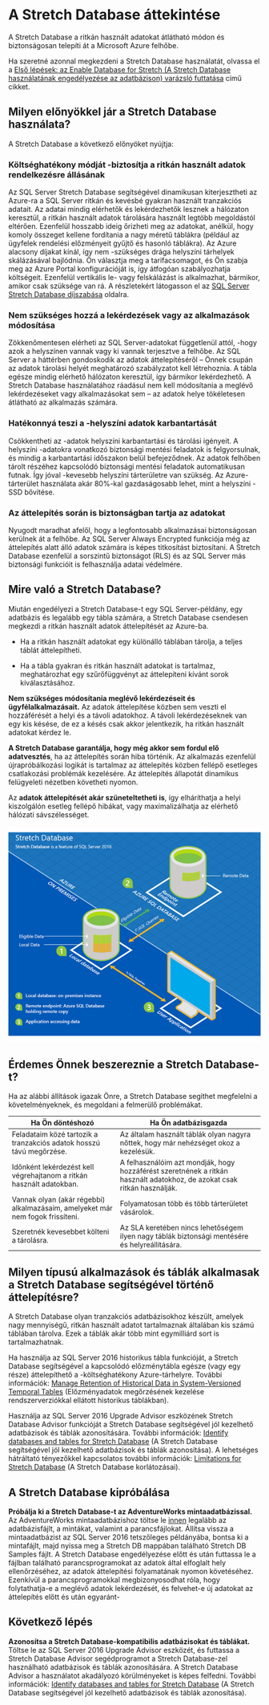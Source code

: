 <properties
    pageTitle="A Stretch Database áttekintése | Microsoft Azure"
    description="Ismerje meg, hogy a Stretch Database hogyan telepíti át a ritkán használt adatokat átlátható módon és biztonságosan a Microsoft Azure felhőbe."
    services="sql-server-stretch-database"
    documentationCenter=""
    authors="douglaslMS"
    manager=""
    editor=""/>

<tags
    ms.service="sql-server-stretch-database"
    ms.workload="data-management"
    ms.tgt_pltfrm="na"
    ms.devlang="na"
    ms.topic="get-started-article"
    ms.date="06/27/2016"
    ms.author="douglasl"/>

# A Stretch Database áttekintése

A Stretch Database a ritkán használt adatokat átlátható módon és biztonságosan telepíti át a Microsoft Azure felhőbe.

Ha szeretné azonnal megkezdeni a Stretch Database használatát, olvassa el a [Első lépések: az Enable Database for Stretch (A Stretch Database használatának engedélyezése az adatbázison) varázsló futtatása](sql-server-stretch-database-wizard.md) című cikket.

## Milyen előnyökkel jár a Stretch Database használata?
A Stretch Database a következő előnyöket nyújtja:

### Költséghatékony módját \-biztosítja a ritkán használt adatok rendelkezésre állásának
Az SQL Server Stretch Database segítségével dinamikusan kiterjesztheti az Azure-ra a SQL Server ritkán és kevésbé gyakran használt tranzakciós adatait. Az adatai mindig elérhetők és lekérdezhetők lesznek a hálózaton keresztül, a ritkán használt adatok tárolására használt legtöbb megoldástól eltérően. Ezenfelül hosszabb ideig őrizheti meg az adatokat, anélkül, hogy komoly összeget kellene fordítania a nagy méretű táblákra (például az ügyfelek rendelési előzményeit gyűjtő és hasonló táblákra). Az Azure alacsony díjakat kínál, így nem \-szükséges drága helyszíni tárhelyek skálázásával bajlódnia. Ön választja meg a tarifacsomagot, és Ön szabja meg az Azure Portal konfigurációját is, így átfogóan szabályozhatja költségeit. Ezenfelül vertikális le- vagy felskálázást is alkalmazhat, bármikor, amikor csak szüksége van rá. A részletekért látogasson el az [SQL Server Stretch Database díjszabása](https://azure.microsoft.com/pricing/details/sql-server-stretch-database/) oldalra.

### Nem szükséges hozzá a lekérdezések vagy az alkalmazások módosítása
Zökkenőmentesen elérheti az SQL Server-adatokat függetlenül attól, \-hogy azok a helyszínen vannak vagy ki vannak terjesztve a felhőbe.  Az SQL Server a háttérben gondoskodik az adatok áttelepítéséről – Önnek csupán az adatok tárolási helyét meghatározó szabályzatot kell létrehoznia. A tábla egésze mindig elérhető hálózaton keresztül, így bármikor lekérdezhető. A Stretch Database használatához ráadásul nem kell módosítania a meglévő lekérdezéseket vagy alkalmazásokat sem – az adatok helye tökéletesen átlátható az alkalmazás számára.

### Hatékonnyá teszi a \-helyszíni adatok karbantartását
Csökkentheti az \-adatok helyszíni karbantartási és tárolási igényeit. A helyszíni \-adatokra vonatkozó biztonsági mentési feladatok is felgyorsulnak, és mindig a karbantartási időszakon belül befejeződnek. Az adatok felhőben tárolt részéhez kapcsolódó biztonsági mentési feladatok automatikusan futnak. Így jóval \-kevesebb helyszíni tárterületre van szükség. Az Azure-tárterület használata akár 80%-kal gazdaságosabb lehet, mint a helyszíni \-SSD bővítése.

### Az áttelepítés során is biztonságban tartja az adatokat
Nyugodt maradhat afelől, hogy a legfontosabb alkalmazásai biztonságosan kerülnek át a felhőbe. Az SQL Server Always Encrypted funkciója még az áttelepítés alatt álló adatok számára is képes titkosítást biztosítani. A Stretch Database ezenfelül a sorszintű biztonságot (RLS) és az SQL Server más biztonsági funkcióit is felhasználja adatai védelmére.

## Mire való a Stretch Database?
Miután engedélyezi a Stretch Database-t egy SQL Server-példány, egy adatbázis és legalább egy tábla számára, a Stretch Database csendesen megkezdi a ritkán használt adatok áttelepítését az Azure-ba.

-   Ha a ritkán használt adatokat egy különálló táblában tárolja, a teljes táblát áttelepítheti.

-   Ha a tábla gyakran és ritkán használt adatokat is tartalmaz, meghatározhat egy szűrőfüggvényt az áttelepíteni kívánt sorok kiválasztásához.

**Nem szükséges módosítania meglévő lekérdezéseit és ügyfélalkalmazásait.** Az adatok áttelepítése közben sem veszti el hozzáférését a helyi és a távoli adatokhoz. A távoli lekérdezéseknek van egy kis késése, de ez a késés csak akkor jelentkezik, ha ritkán használt adatokat kérdez le.

**A Stretch Database garantálja, hogy még akkor sem fordul elő adatvesztés**, ha az áttelepítés során hiba történik. Az alkalmazás ezenfelül újrapróbálkozási logikát is tartalmaz az áttelepítés közben fellépő esetleges csatlakozási problémák kezelésére. Az áttelepítés állapotát dinamikus felügyeleti nézetben követheti  nyomon.

Az **adatok áttelepítését akár szüneteltetheti is**, így elháríthatja a helyi kiszolgálón esetleg fellépő hibákat, vagy maximalizálhatja az elérhető hálózati sávszélességet.

![A Stretch Database áttekintése][StretchOverviewImage1]

## Érdemes Önnek beszereznie a Stretch Database-t?
Ha az alábbi állítások igazak Önre, a Stretch Database segíthet megfelelni a követelményeknek, és megoldani a felmerülő problémákat.

|Ha Ön döntéshozó|Ha Ön adatbázisgazda|
|------------------------------|-------------------|
|Feladataim közé tartozik a tranzakciós adatok hosszú távú megőrzése.|Az általam használt táblák olyan nagyra nőttek, hogy már nehézséget okoz a kezelésük.|
|Időnként lekérdezést kell végrehajtanom a ritkán használt adatokban.|A felhasználóim azt mondják, hogy hozzáférést szeretnének a ritkán használt adatokhoz, de azokat csak ritkán használják.|
|Vannak olyan (akár régebbi) alkalmazásaim, amelyeket már nem fogok frissíteni.|Folyamatosan több és több tárterületet vásárolok.|
|Szeretnék kevesebbet költeni a tárolásra.|Az SLA keretében nincs lehetőségem ilyen nagy táblák biztonsági mentésére és helyreállítására.|

## Milyen típusú alkalmazások és táblák alkalmasak a Stretch Database segítségével történő áttelepítésre?
A Stretch Database olyan tranzakciós adatbázisokhoz készült, amelyek nagy mennyiségű, ritkán használt adatot tartalmaznak általában kis számú táblában tárolva. Ezek a táblák akár több mint egymilliárd sort is tartalmazhatnak.

Ha használja az SQL Server 2016 historikus tábla funkcióját, a Stretch Database segítségével a kapcsolódó előzménytábla egésze (vagy egy része) áttelepíthető a \-költséghatékony Azure-tárhelyre. További információk: [Manage Retention of Historical Data in System-Versioned Temporal Tables](https://msdn.microsoft.com/library/mt637341.aspx) (Előzményadatok megőrzésének kezelése rendszerverziókkal ellátott historikus táblákban).

Használja az SQL Server 2016 Upgrade Advisor eszközének Stretch Database Advisor funkcióját a Stretch Database segítségével jól kezelhető adatbázisok és táblák azonosítására. További információk: [Identify databases and tables for Stretch Database](sql-server-stretch-database-identify-databases.md) (A Stretch Database segítségével jól kezelhető adatbázisok és táblák azonosítása). A lehetséges hátráltató tényezőkkel kapcsolatos további információk: [Limitations for Stretch Database](sql-server-stretch-database-limitations.md) (A Stretch Database korlátozásai).

## A Stretch Database kipróbálása
**Próbálja ki a Stretch Database-t az AdventureWorks mintaadatbázissal.** Az AdventureWorks mintaadatbázishoz töltse le [innen](https://www.microsoft.com/download/details.aspx?id=49502) legalább az adatbázisfájlt, a mintákat, valamint a parancsfájlokat. Állítsa vissza a mintaadatbázist az SQL Server 2016 tetszőleges példányába, bontsa ki a mintafájlt, majd nyissa meg a Stretch DB mappában található Stretch DB Samples fájlt. A Stretch Database engedélyezése előtt és után futtassa le a fájlban található parancsprogramokat az adatok által elfoglalt hely ellenőrzéséhez, az adatok áttelepítési folyamatának nyomon követéséhez. Ezenkívül a parancsprogramokkal megbizonyosodhat róla, hogy folytathatja-e a meglévő adatok lekérdezését, és felvehet-e új adatokat az áttelepítés előtt és után egyaránt-

## Következő lépés
**Azonosítsa a Stretch Database-kompatibilis adatbázisokat és táblákat.** Töltse le az SQL Server 2016 Upgrade Advisor eszközét, és futtassa a Stretch Database Advisor segédprogramot a Stretch Database-zel használható adatbázisok és táblák azonosítására. A Stretch Database Advisor a használatot akadályozó körülményeket is képes felfedni. További információk: [Identify databases and tables for Stretch Database](sql-server-stretch-database-identify-databases.md) (A Stretch Database segítségével jól kezelhető adatbázisok és táblák azonosítása).

<!--Image references-->
[StretchOverviewImage1]: ./media/sql-server-stretch-database-overview/StretchDBOverview.png
[StretchOverviewImage2]: ./media/sql-server-stretch-database-overview/StretchDBOverview1.png
[StretchOverviewImage3]: ./media/sql-server-stretch-database-overview/StretchDBOverview2.png



<!--HONumber=sep16_HO1-->


